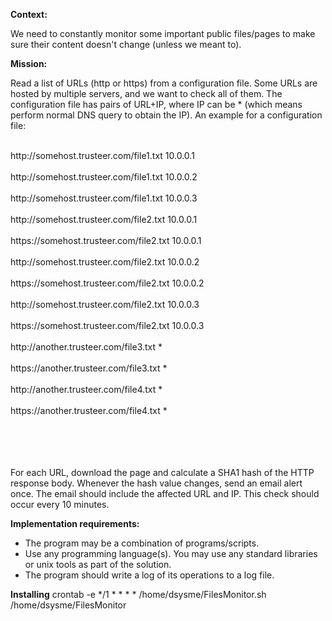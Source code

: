 **Context:**

We need to constantly monitor some important public files/pages to make sure their content doesn't change (unless we meant to).


**Mission:**

Read a list of URLs (http or https) from a configuration file. Some URLs are hosted by multiple servers, and we want to check all of them. The configuration file has pairs of URL+IP, where IP can be * (which means perform normal DNS query to obtain the IP). An example for a configuration file:

<br>
http://somehost.trusteer.com/file1.txt  10.0.0.1
</br>
<br>
http://somehost.trusteer.com/file1.txt  10.0.0.2
</br>
<br>
http://somehost.trusteer.com/file1.txt  10.0.0.3
</br>
<br>
http://somehost.trusteer.com/file2.txt  10.0.0.1
</br>
<br>
https://somehost.trusteer.com/file2.txt  10.0.0.1
</br>
<br>
http://somehost.trusteer.com/file2.txt  10.0.0.2
</br>
<br>
https://somehost.trusteer.com/file2.txt  10.0.0.2
</br>
<br>
http://somehost.trusteer.com/file2.txt  10.0.0.3
</br>
<br>
https://somehost.trusteer.com/file2.txt  10.0.0.3
</br>
<br>
http://another.trusteer.com/file3.txt  *
</br>
<br>
https://another.trusteer.com/file3.txt  *
</br>
<br>
http://another.trusteer.com/file4.txt  *
</br>
<br>
https://another.trusteer.com/file4.txt  *
</br>
<br></br>
<br></br>
<p>
For each URL, download the page and calculate a SHA1 hash of the HTTP response body. Whenever the hash value changes, send an email alert once. The email should include the affected URL and IP.
This check should occur every 10 minutes.
</p>

**Implementation requirements:**

- The program may be a combination of programs/scripts.
- Use any programming language(s). You may use any standard libraries or unix tools as part of the solution.
- The program should write a log of its operations to a log file.

**Installing**
crontab -e 
*/1 * * * * /home/dsysme/FilesMonitor.sh /home/dsysme/FilesMonitor